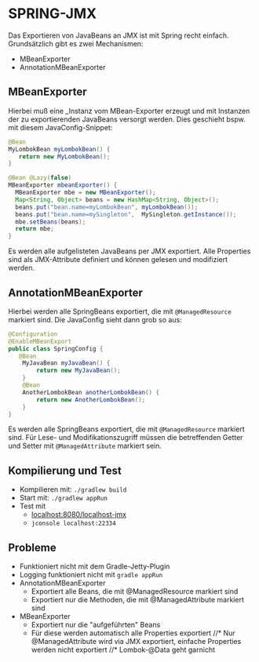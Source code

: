 SPRING-JMX
==========

Das Exportieren von JavaBeans an JMX ist mit Spring recht einfach.
Grundsätzlich gibt es zwei Mechanismen:

* MBeanExporter
* AnnotationMBeanExporter

MBeanExporter
-------------

Hierbei muß eine _Instanz vom MBean-Exporter erzeugt und mit Instanzen
der zu exportierenden JavaBeans versorgt werden. Dies geschieht bspw.
mit diesem JavaConfig-Snippet:

``` java
@Bean
MyLombokBean myLombokBean() {
   return new MyLombokBean();
}

@Bean @Lazy(false)
MBeanExporter mbeanExporter() {
  MBeanExporter mbe = new MBeanExporter();
  Map<String, Object> beans = new HashMap<String, Object>();
  beans.put("bean.name=myLombokBean", myLombokBean());
  beans.put("bean.name=mySingleton",  MySingleton.getInstance());
  mbe.setBeans(beans);
  return mbe;
}
```

Es werden alle aufgelisteten JavaBeans per JMX exportiert.
Alle Properties sind als JMX-Attribute definiert und können gelesen
und modifiziert werden.

AnnotationMBeanExporter
-----------------------

Hierbei werden alle SpringBeans exportiert, die mit `@ManagedResource`
markiert sind. Die JavaConfig sieht dann grob so aus:

``` java
@Configuration
@EnableMBeanExport
public class SpringConfig {
   @Bean
    MyJavaBean myJavaBean() {
        return new MyJavaBean();
    }
    @Bean
    AnotherLombokBean anotherLombokBean() {
        return new AnotherLombokBean();
    }
}
```

Es werden alle SpringBeans exportiert, die mit `@ManagedResource` markiert sind.
Für Lese- und Modifikationszugriff müssen die betreffenden Getter und Setter
mit `@ManagedAttribute` markiert sein.

Kompilierung und Test
---------------------

* Kompilieren mit: `./gradlew build`
* Start mit: `./gradlew appRun`
* Test mit
    * <localhost:8080/localhost-jmx>
    * `jconsole localhost:22334`

Probleme
--------

* Funktioniert nicht mit dem Gradle-Jetty-Plugin
* Logging funktioniert nicht mit `gradle appRun`
* AnnotationMBeanExporter
    * Exportiert alle Beans, die mit @ManagedResource markiert sind
    * Exportiert nur die Methoden, die mit @ManagedAttribute markiert sind
* MBeanExporter
    * Exportiert nur die "aufgeführten" Beans
    * Für diese werden automatisch alle Properties exportiert
//* Nur @ManagedAttribute wird via JMX exportiert, einfache Properties werden nicht exportiert
//* Lombok-@Data geht garnicht
